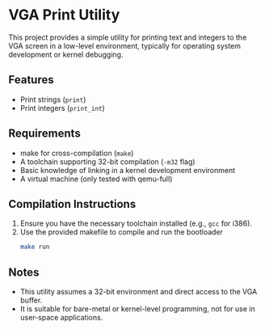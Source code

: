 
# VGA Print Utility

This project provides a simple utility for printing text and integers to the VGA screen in a low-level environment, typically for operating system development or kernel debugging.

## Features
- Print strings (`print`)
- Print integers (`print_int`)

## Requirements
- make for cross-compilation (`make`)
- A toolchain supporting 32-bit compilation (`-m32` flag)
- Basic knowledge of linking in a kernel development environment
- A virtual machine (only tested with qemu-full) 

## Compilation Instructions
1. Ensure you have the necessary toolchain installed (e.g., `gcc` for i386).
2. Use the provided makefile to compile and run the bootloader 
   ```bash
   make run
      ```


## Notes
- This utility assumes a 32-bit environment and direct access to the VGA buffer.
- It is suitable for bare-metal or kernel-level programming, not for use in user-space applications.


